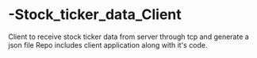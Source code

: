 # -Stock_ticker_data_Client
Client to receive stock ticker data from server through tcp and generate a json file 
Repo includes client application along with it's code.
